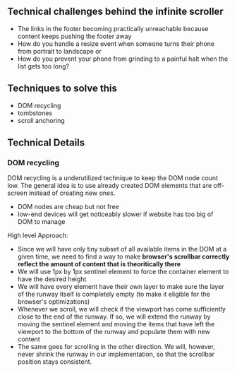 ## Technical challenges behind the infinite scroller

- The links in the footer becoming practically unreachable because content keeps pushing the footer away
- How do you handle a resize event when someone turns their phone from portrait to landscape or 
- How do you prevent your phone from grinding to a painful halt when the list gets too long?

## Techniques to solve this
- DOM recycling
- tombstones
- scroll anchoring

## Technical Details

### DOM recycling
DOM recycling is a underutilized technique to keep the DOM node count low. The general idea is to use already created DOM elements that are off-screen instead of creating new ones.

- DOM nodes are cheap but not free
- low-end devices will get noticeably slower if website has too big of DOM to manage

High level Approach:
- Since we will have only tiny subset of all available items in the DOM at a given time, we need to find a way to make **browser's scrollbar correctly reflect the amount of content that is theoritically there**
- We will use 1px by 1px sentinel element to force the container element to have the desired height
- We will have every element have their own layer to make sure the layer of the runway itself is completely empty (to make it eligible for the browser's optimizations)
- Whenever we scroll, we will check if the viewport has come sufficiently close to the end of the runway. If so, we will extend the runway by moving the sentinel element and moving the items that have left the viewport to the bottom of the runway and populate them with new content
- The same goes for scrolling in the other direction. We will, however, never shrink the runway in our implementation, so that the scrollbar position stays consistent.

